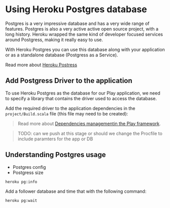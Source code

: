 # Using Heroku Postgres database 
  
  Postgres is a very impressive database and has a very wide range of features. Postgres is also a very active active open source project, with a long history.  Heroku wrapped the same kind of developer focused services around Postgress, making it really easy to use.

  With Heroku Postgres you can use this database along with your application or as a standalone database (Postgress as a Service).

  Read more about [Heroku Postress](http://postgres.heroku.com/) 
  
  
## Add Postgress Driver to the application

  To use Heroku Postgres as the database for our Play application, we need to specify a library that contains the driver used to access the database.

  Add the required driver to the application dependencies in the `project/Build.scala` file (this file may need to be created):

> Read more about [Dependencies managementin the Play framework](http://playframework.com).
   

> TODO: can we push at this stage or should we change the Procfile to include paramters for the app or DB


## Understanding Postgres usage

* Postgres config
* Postgress size 

`heroku pg:info`

Add a follower database and time that with the following command:

`heroku pg:wait`


